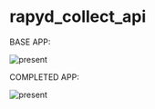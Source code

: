 # rapyd_collect_api

BASE APP:

![present](https://github.com/abbasdezak/rapyd_collect_api/assets/108675896/68e561bb-bbe7-4803-be19-b832b045fa44)

COMPLETED APP:

![present](https://github.com/abbasdezak/rapyd_collect_api/assets/108675896/4414a7eb-eba8-4642-a17d-9513fd1280c2)
